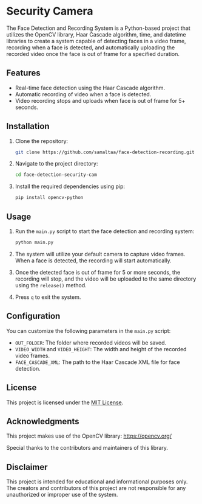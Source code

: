 # Security Camera



The Face Detection and Recording System is a Python-based project that utilizes the OpenCV library, Haar Cascade algorithm, time, and datetime libraries to create a system capable of detecting faces in a video frame, recording when a face is detected, and automatically uploading the recorded video once the face is out of frame for a specified duration.

## Features

- Real-time face detection using the Haar Cascade algorithm.
- Automatic recording of video when a face is detected.
- Video recording stops and uploads when face is out of frame for 5+ seconds.

## Installation

1. Clone the repository:

   ```bash
   git clone https://github.com/samaltaa/face-detection-recording.git
   ```

2. Navigate to the project directory:

   ```bash
   cd face-detection-security-cam
   ```

3. Install the required dependencies using pip:

   ```bash
   pip install opencv-python
   ```

## Usage

1. Run the `main.py` script to start the face detection and recording system:

   ```bash
   python main.py
   ```

2. The system will utilize your default camera to capture video frames. When a face is detected, the recording will start automatically.

3. Once the detected face is out of frame for 5 or more seconds, the recording will stop, and the video will be uploaded to the same directory using the `release()` method.

4. Press `q` to exit the system.

## Configuration

You can customize the following parameters in the `main.py` script:

- `OUT_FOLDER`: The folder where recorded videos will be saved.
- `VIDEO_WIDTH` and `VIDEO_HEIGHT`: The width and height of the recorded video frames.
- `FACE_CASCADE_XML`: The path to the Haar Cascade XML file for face detection.

## License

This project is licensed under the [MIT License](LICENSE).

## Acknowledgments

This project makes use of the OpenCV library: https://opencv.org/

Special thanks to the contributors and maintainers of this library.

## Disclaimer

This project is intended for educational and informational purposes only. The creators and contributors of this project are not responsible for any unauthorized or improper use of the system.
